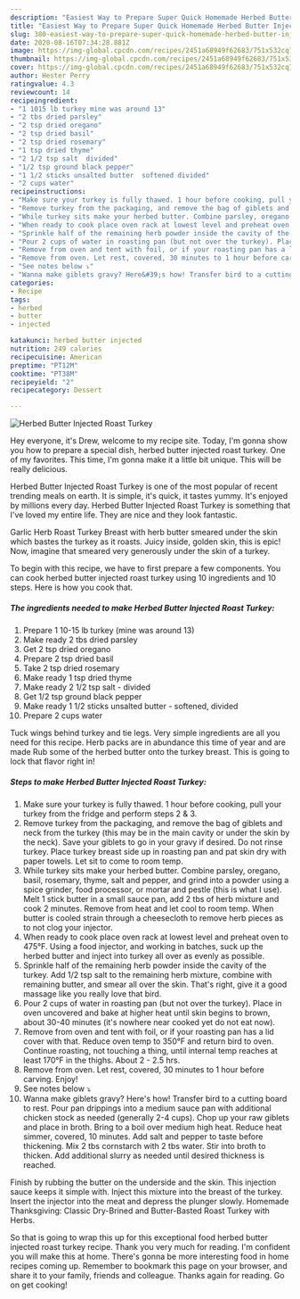 ```yaml
---
description: "Easiest Way to Prepare Super Quick Homemade Herbed Butter Injected Roast Turkey"
title: "Easiest Way to Prepare Super Quick Homemade Herbed Butter Injected Roast Turkey"
slug: 380-easiest-way-to-prepare-super-quick-homemade-herbed-butter-injected-roast-turkey
date: 2020-08-16T07:34:28.881Z
image: https://img-global.cpcdn.com/recipes/2451a68949f62683/751x532cq70/herbed-butter-injected-roast-turkey-recipe-main-photo.jpg
thumbnail: https://img-global.cpcdn.com/recipes/2451a68949f62683/751x532cq70/herbed-butter-injected-roast-turkey-recipe-main-photo.jpg
cover: https://img-global.cpcdn.com/recipes/2451a68949f62683/751x532cq70/herbed-butter-injected-roast-turkey-recipe-main-photo.jpg
author: Hester Perry
ratingvalue: 4.3
reviewcount: 14
recipeingredient:
- "1 1015 lb turkey mine was around 13"
- "2 tbs dried parsley"
- "2 tsp dried oregano"
- "2 tsp dried basil"
- "2 tsp dried rosemary"
- "1 tsp dried thyme"
- "2 1/2 tsp salt  divided"
- "1/2 tsp ground black pepper"
- "1 1/2 sticks unsalted butter  softened divided"
- "2 cups water"
recipeinstructions:
- "Make sure your turkey is fully thawed. 1 hour before cooking, pull your turkey from the fridge and perform steps 2 &amp; 3."
- "Remove turkey from the packaging, and remove the bag of giblets and neck from the turkey (this may be in the main cavity or under the skin by the neck). Save your giblets to go in your gravy if desired. Do not rinse turkey. Place turkey breast side up in roasting pan and pat skin dry with paper towels. Let sit to come to room temp."
- "While turkey sits make your herbed butter. Combine parsley, oregano, basil, rosemary, thyme, salt and pepper, and grind into a powder using a spice grinder, food processor, or mortar and pestle (this is what I use). Melt 1 stick butter in a small sauce pan, add 2 tbs of herb mixture and cook 2 minutes. Remove from heat and let cool to room temp. When butter is cooled strain through a cheesecloth to remove herb pieces as to not clog your injector."
- "When ready to cook place oven rack at lowest level and preheat oven to 475°F. Using a food injector, and working in batches, suck up the herbed butter and inject into turkey all over as evenly as possible."
- "Sprinkle half of the remaining herb powder inside the cavity of the turkey. Add 1/2 tsp salt to the remaining herb mixture, combine with remaining butter, and smear all over the skin. That&#39;s right, give it a good massage like you really love that bird."
- "Pour 2 cups of water in roasting pan (but not over the turkey). Place in oven uncovered and bake at higher heat until skin begins to brown, about 30-40 minutes (it&#39;s nowhere near cooked yet do not eat now)."
- "Remove from oven and tent with foil, or if your roasting pan has a lid cover with that. Reduce oven temp to 350°F and return bird to oven. Continue roasting, not touching a thing, until internal temp reaches at least 170°F in the thighs. About 2 - 2.5 hrs."
- "Remove from oven. Let rest, covered, 30 minutes to 1 hour before carving. Enjoy!"
- "See notes below ⤵"
- "Wanna make giblets gravy? Here&#39;s how! Transfer bird to a cutting board to rest. Pour pan drippings into a medium sauce pan with additional chicken stock as needed (generally 2-4 cups). Chop up your raw giblets and place in broth. Bring to a boil over medium high heat. Reduce heat simmer, covered, 10 minutes. Add salt and pepper to taste before thickening. Mix 2 tbs cornstarch with 2 tbs water. Stir into broth to thicken. Add additional slurry as needed until desired thickness is reached."
categories:
- Recipe
tags:
- herbed
- butter
- injected

katakunci: herbed butter injected 
nutrition: 249 calories
recipecuisine: American
preptime: "PT12M"
cooktime: "PT38M"
recipeyield: "2"
recipecategory: Dessert

---
```



![Herbed Butter Injected Roast Turkey](https://img-global.cpcdn.com/recipes/2451a68949f62683/751x532cq70/herbed-butter-injected-roast-turkey-recipe-main-photo.jpg)

Hey everyone, it's Drew, welcome to my recipe site. Today, I'm gonna show you how to prepare a special dish, herbed butter injected roast turkey. One of my favorites. This time, I'm gonna make it a little bit unique. This will be really delicious.

Herbed Butter Injected Roast Turkey is one of the most popular of recent trending meals on earth. It is simple, it's quick, it tastes yummy. It's enjoyed by millions every day. Herbed Butter Injected Roast Turkey is something that I've loved my entire life. They are nice and they look fantastic.

Garlic Herb Roast Turkey Breast with herb butter smeared under the skin which bastes the turkey as it roasts. Juicy inside, golden skin, this is epic! Now, imagine that smeared very generously under the skin of a turkey.


To begin with this recipe, we have to first prepare a few components. You can cook herbed butter injected roast turkey using 10 ingredients and 10 steps. Here is how you cook that.

<!--inarticleads1-->

##### The ingredients needed to make Herbed Butter Injected Roast Turkey:

1. Prepare 1 10-15 lb turkey (mine was around 13)
1. Make ready 2 tbs dried parsley
1. Get 2 tsp dried oregano
1. Prepare 2 tsp dried basil
1. Take 2 tsp dried rosemary
1. Make ready 1 tsp dried thyme
1. Make ready 2 1/2 tsp salt - divided
1. Get 1/2 tsp ground black pepper
1. Make ready 1 1/2 sticks unsalted butter - softened, divided
1. Prepare 2 cups water


Tuck wings behind turkey and tie legs. Very simple ingredients are all you need for this recipe. Herb packs are in abundance this time of year and are made Rub some of the herbed butter onto the turkey breast. This is going to lock that flavor right in! 

<!--inarticleads2-->

##### Steps to make Herbed Butter Injected Roast Turkey:

1. Make sure your turkey is fully thawed. 1 hour before cooking, pull your turkey from the fridge and perform steps 2 &amp; 3.
1. Remove turkey from the packaging, and remove the bag of giblets and neck from the turkey (this may be in the main cavity or under the skin by the neck). Save your giblets to go in your gravy if desired. Do not rinse turkey. Place turkey breast side up in roasting pan and pat skin dry with paper towels. Let sit to come to room temp.
1. While turkey sits make your herbed butter. Combine parsley, oregano, basil, rosemary, thyme, salt and pepper, and grind into a powder using a spice grinder, food processor, or mortar and pestle (this is what I use). Melt 1 stick butter in a small sauce pan, add 2 tbs of herb mixture and cook 2 minutes. Remove from heat and let cool to room temp. When butter is cooled strain through a cheesecloth to remove herb pieces as to not clog your injector.
1. When ready to cook place oven rack at lowest level and preheat oven to 475°F. Using a food injector, and working in batches, suck up the herbed butter and inject into turkey all over as evenly as possible.
1. Sprinkle half of the remaining herb powder inside the cavity of the turkey. Add 1/2 tsp salt to the remaining herb mixture, combine with remaining butter, and smear all over the skin. That&#39;s right, give it a good massage like you really love that bird.
1. Pour 2 cups of water in roasting pan (but not over the turkey). Place in oven uncovered and bake at higher heat until skin begins to brown, about 30-40 minutes (it&#39;s nowhere near cooked yet do not eat now).
1. Remove from oven and tent with foil, or if your roasting pan has a lid cover with that. Reduce oven temp to 350°F and return bird to oven. Continue roasting, not touching a thing, until internal temp reaches at least 170°F in the thighs. About 2 - 2.5 hrs.
1. Remove from oven. Let rest, covered, 30 minutes to 1 hour before carving. Enjoy!
1. See notes below ⤵
1. Wanna make giblets gravy? Here&#39;s how! Transfer bird to a cutting board to rest. Pour pan drippings into a medium sauce pan with additional chicken stock as needed (generally 2-4 cups). Chop up your raw giblets and place in broth. Bring to a boil over medium high heat. Reduce heat simmer, covered, 10 minutes. Add salt and pepper to taste before thickening. Mix 2 tbs cornstarch with 2 tbs water. Stir into broth to thicken. Add additional slurry as needed until desired thickness is reached.


Finish by rubbing the butter on the underside and the skin. This injection sauce keeps it simple with. Inject this mixture into the breast of the turkey. Insert the injector into the meat and depress the plunger slowly. Homemade Thanksgiving: Classic Dry-Brined and Butter-Basted Roast Turkey with Herbs. 

So that is going to wrap this up for this exceptional food herbed butter injected roast turkey recipe. Thank you very much for reading. I'm confident you will make this at home. There's gonna be more interesting food in home recipes coming up. Remember to bookmark this page on your browser, and share it to your family, friends and colleague. Thanks again for reading. Go on get cooking!
